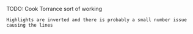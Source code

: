 TODO:
	Cook Torrance sort of working
	
	Highlights are inverted and there is probably a small number issue causing the lines